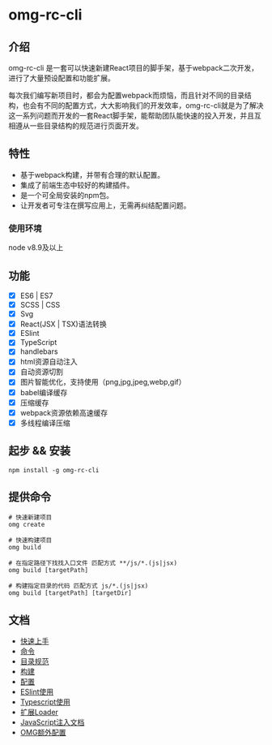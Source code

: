 

# omg-rc-cli
## 介绍

omg-rc-cli 是一套可以快速新建React项目的脚手架，基于webpack二次开发，进行了大量预设配置和功能扩展。

每次我们编写新项目时，都会为配置webpack而烦恼，而且针对不同的目录结构，也会有不同的配置方式，大大影响我们的开发效率，omg-rc-cli就是为了解决这一系列问题而开发的一套React脚手架，能帮助团队能快速的投入开发，并且互相遵从一些目录结构的规范进行页面开发。

## 特性
- 基于webpack构建，并带有合理的默认配置。
- 集成了前端生态中较好的构建插件。
- 是一个可全局安装的npm包。
- 让开发者可专注在撰写应用上，无需再纠结配置问题。

### 使用环境

node v8.9及以上

## 功能
- [x] ES6 | ES7
- [x] SCSS | CSS
- [x] Svg
- [x] React(JSX | TSX)语法转换
- [x] ESlint
- [x] TypeScript
- [x] handlebars
- [x] html资源自动注入
- [x] 自动资源切割
- [x] 图片智能优化，支持使用（png,jpg,jpeg,webp,gif） 
- [x] babel编译缓存
- [x] 压缩缓存
- [x] webpack资源依赖高速缓存
- [x] 多线程编译压缩

## 起步 && 安装 
```Shell
npm install -g omg-rc-cli
```

## 提供命令
```Shell
# 快速新建项目
omg create

# 快速构建项目
omg build 

# 在指定路径下找找入口文件 匹配方式 **/js/*.(js|jsx)
omg build [targetPath]

# 构建指定目录的代码 匹配方式 js/*.(js|jsx)
omg build [targetPath] [targetDir]
```

## 文档

- [快速上手](https://github.com/Ncnbb/omg-rc-cli/blob/master/page/docs/getting-started/getting-started.zh-CN.md)
- [命令](https://github.com/Ncnbb/omg-rc-cli/blob/master/page/docs/getting-started/command.zh-CN.md)
- [目录规范](https://github.com/Ncnbb/omg-rc-cli/blob/master/page/docs/getting-started/dir.zh-CN.md)
- [构建](https://github.com/Ncnbb/omg-rc-cli/blob/master/page/docs/getting-started/build.zh-CN.md)
- [配置](https://github.com/Ncnbb/omg-rc-cli/blob/master/page/docs/getting-started/config.zh-CN.md)
- [ESlint使用](https://github.com/Ncnbb/omg-rc-cli/blob/master/page/docs/getting-started/eslint.zh-CN.md)
- [Typescript使用](https://github.com/Ncnbb/omg-rc-cli/blob/master/page/docs/getting-started/typescript.zh-CN.md)
- [扩展Loader](https://github.com/Ncnbb/omg-rc-cli/blob/master/page/docs/getting-started/extension-loader.zh-CN.md)
- [JavaScript注入文档](https://github.com/Ncnbb/omg-rc-cli/blob/master/page/docs/getting-started/jsinline.zh-CN.md)
- [OMG额外配置](https://github.com/Ncnbb/omg-rc-cli/blob/master/page/docs/getting-started/auxiliary.zh-CN.md)
